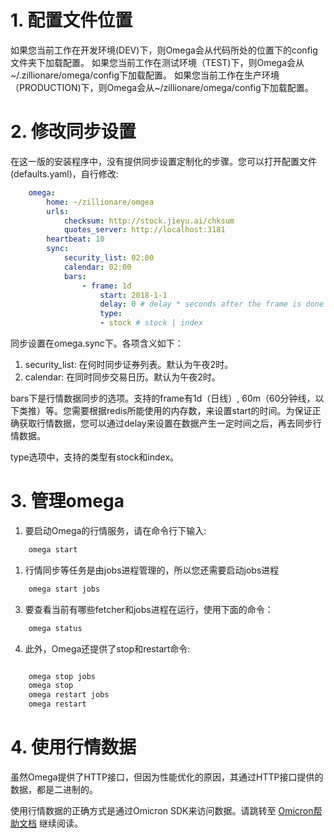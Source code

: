 
# 1. 配置文件位置
如果您当前工作在开发环境(DEV)下，则Omega会从代码所处的位置下的config文件夹下加载配置。
如果您当前工作在测试环境（TEST)下，则Omega会从~/.zillionare/omega/config下加载配置。
如果您当前工作在生产环境（PRODUCTION)下，则Omega会从~/zillionare/omega/config下加载配置。

# 2. 修改同步设置

在这一版的安装程序中，没有提供同步设置定制化的步骤。您可以打开配置文件(defaults.yaml)，自行修改:

```yaml
    omega:
        home: ~/zillionare/omgea
        urls:
            checksum: http://stock.jieyu.ai/chksum
            quotes_server: http://localhost:3181
        heartbeat: 10
        sync:
            security_list: 02:00
            calendar: 02:00
            bars:
                - frame: 1d
                    start: 2018-1-1
                    delay: 0 # delay * seconds after the frame is done
                    type:
                    - stock # stock | index
```

同步设置在omega.sync下。各项含义如下：

1. security_list: 在何时同步证券列表。默认为午夜2时。
2. calendar: 在同时同步交易日历。默认为午夜2时。

bars下是行情数据同步的选项。支持的frame有1d（日线）, 60m（60分钟线，以下类推）等。您需要根据redis所能使用的内存数，来设置start的时间。为保证正确获取行情数据，您可以通过delay来设置在数据产生一定时间之后，再去同步行情数据。

type选项中，支持的类型有stock和index。

# 3. 管理omega

1. 要启动Omega的行情服务，请在命令行下输入:

```bash
    omega start
```

1. 行情同步等任务是由jobs进程管理的，所以您还需要启动jobs进程

```bash
    omega start jobs
```

3. 要查看当前有哪些fetcher和jobs进程在运行，使用下面的命令：

```bash
    omega status
```

4. 此外，Omega还提供了stop和restart命令:

```bash

    omega stop jobs
    omega stop
    omega restart jobs
    omega restart
```

# 4. 使用行情数据

虽然Omega提供了HTTP接口，但因为性能优化的原因，其通过HTTP接口提供的数据，都是二进制的。

使用行情数据的正确方式是通过Omicron SDK来访问数据。请跳转至 [Omicron帮助文档](https://zillionare-omicron.readthedocs.io) 继续阅读。
